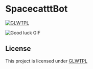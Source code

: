 # SpacecatttBot

[![GLWTPL](https://img.shields.io/badge/GLWT-Public_License-red.svg)](https://github.com/me-shaon/GLWTPL)

![Good luck GIF](./good-luck.gif)

## License

This project is licensed under [GLWTPL](./LICENSE.txt)
